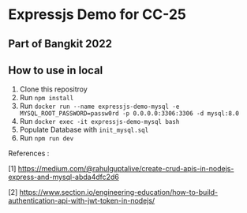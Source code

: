 # Expressjs Demo for CC-25
## Part of Bangkit 2022

## How to use in local
1. Clone this repositroy
2. Run `npm install`
3. Run `docker run --name expressjs-demo-mysql -e MYSQL_ROOT_PASSWORD=passw0rd -p 0.0.0.0:3306:3306 -d mysql:8.0`
4. Run `docker exec -it expressjs-demo-mysql bash`
5. Populate Database with `init_mysql.sql`
6. Run `npm run dev`

References : 

[1] https://medium.com/@rahulguptalive/create-crud-apis-in-nodejs-express-and-mysql-abda4dfc2d6

[2] https://www.section.io/engineering-education/how-to-build-authentication-api-with-jwt-token-in-nodejs/